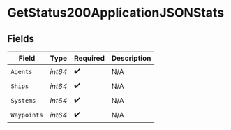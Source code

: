 # GetStatus200ApplicationJSONStats


## Fields

| Field              | Type               | Required           | Description        |
| ------------------ | ------------------ | ------------------ | ------------------ |
| `Agents`           | *int64*            | :heavy_check_mark: | N/A                |
| `Ships`            | *int64*            | :heavy_check_mark: | N/A                |
| `Systems`          | *int64*            | :heavy_check_mark: | N/A                |
| `Waypoints`        | *int64*            | :heavy_check_mark: | N/A                |